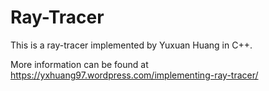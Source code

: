 # Ray-Tracer

This is a ray-tracer implemented by Yuxuan Huang in C++.

More information can be found at https://yxhuang97.wordpress.com/implementing-ray-tracer/
